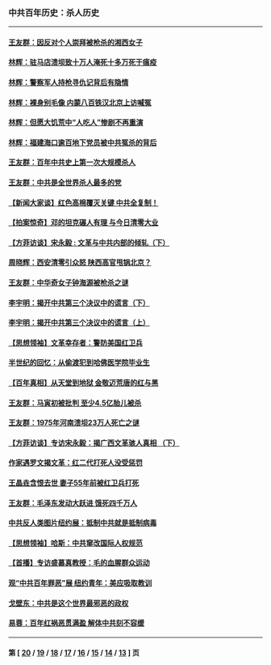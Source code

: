 ### 中共百年历史：杀人历史
---
#### [王友群：因反对个人崇拜被枪杀的湘西女子](../../pages/nf1176106/n14048288.md?09130430) 
#### [林辉：驻马店溃坝致十万人淹死十多万死于瘟疫](../../pages/nf1176106/n14048231.md?09130430) 
#### [林辉：警察军人持枪寻仇记背后有隐情](../../pages/nf1176106/n14029745.md?09130430) 
#### [林辉：裸身别毛像 内蒙八百铁汉北京上访喊冤](../../pages/nf1176106/n14026693.md?09130430) 
#### [林辉：但愿大饥荒中“人吃人”惨剧不再重演](../../pages/nf1176106/n14020531.md?09130430) 
#### [林辉：福建海口逾百地下党员被中共冤杀的背后](../../pages/nf1176106/n13878946.md?09130430) 
#### [王友群：百年中共史上第一次大规模杀人](../../pages/nf1176106/n13863785.md?09130430) 
#### [王友群：中共是全世界杀人最多的党](../../pages/nf1176106/n13860689.md?09130430) 
#### [【新闻大家谈】红色高棉覆灭关键 中共全复制！](../../pages/nf1176106/n13850222.md?09130430) 
#### [【拍案惊奇】邓的坦克碾人有理 与今日清零大业](../../pages/nf1176106/n13729574.md?09130430) 
#### [【方菲访谈】宋永毅 : 文革与中共内部的倾轧（下）](../../pages/nf1176106/n13486836.md?09130430) 
#### [周晓辉：西安清零引众怒 陕西高官甩锅北京？](../../pages/nf1176106/n13484627.md?09130430) 
#### [王友群：中华奇女子钟海源被枪杀之谜](../../pages/nf1176106/n13430555.md?09130430) 
#### [李宇明：揭开中共第三个决议中的谎言（下）](../../pages/nf1176106/n13389389.md?09130430) 
#### [李宇明：揭开中共第三个决议中的谎言（上）](../../pages/nf1176106/n13388697.md?09130430) 
#### [【思想领袖】文革幸存者：警防美国红卫兵](../../pages/nf1176106/n13339289.md?09130430) 
#### [半世纪的回忆：从偷渡犯到哈佛医学院毕业生](../../pages/nf1176106/n13345328.md?09130430) 
#### [【百年真相】从天堂到地狱 金敬迈荒唐的红与黑](../../pages/nf1176106/n13336995.md?09130430) 
#### [王友群：马寅初被批判 至少4.5亿胎儿被杀](../../pages/nf1176106/n13260313.md?09130430) 
#### [王友群：1975年河南溃坝23万人死亡之谜](../../pages/nf1176106/n13231576.md?09130430) 
#### [【方菲访谈】专访宋永毅：揭广西文革骇人真相 （下）](../../pages/nf1176106/n13209074.md?09130430) 
#### [作家遇罗文揭文革：红二代打死人没受惩罚](../../pages/nf1176106/n13205254.md?09130430) 
#### [王晶垚含恨去世 妻子55年前被红卫兵打死](../../pages/nf1176106/n13203590.md?09130430) 
#### [王友群：毛泽东发动大跃进 饿死四千万人](../../pages/nf1176106/n13177158.md?09130430) 
#### [中共反人类图片纽约展：抵制中共就是抵制病毒](../../pages/nf1176106/n13115371.md?09130430) 
#### [【思想领袖】哈斯：中共窜改国际人权规范](../../pages/nf1176106/n13053647.md?09130430) 
#### [【首播】专访盛慕真教授：毛的血腥群众运动](../../pages/nf1176106/n13091782.md?09130430) 
#### [观“中共百年罪恶”展 纽约青年：美应吸取教训](../../pages/nf1176106/n13085246.md?09130430) 
#### [戈壁东：中共是这个世界最邪恶的政权](../../pages/nf1176106/n13085641.md?09130430) 
#### [易蓉：百年红祸恶贯满盈 解体中共刻不容缓](../../pages/nf1176106/n13084455.md?09130430) 

---
#### 第 [ [20](./20.md?09130430) / [19](./19.md?09130430) / [18](./18.md?09130430) / [17](./17.md?09130430) / [16](./16.md?09130430) / [15](./15.md?09130430) / [14](./14.md?09130430) / [13](./13.md?09130430) ] 页
